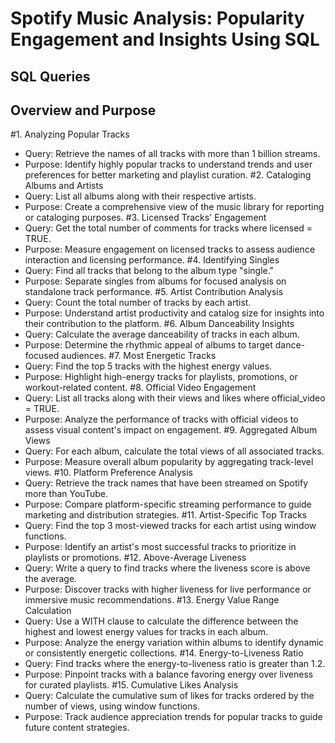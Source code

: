 # Spotify Music Analysis: Popularity Engagement and Insights Using SQL
## SQL Queries
## Overview and Purpose
#1. Analyzing Popular Tracks
-	Query: Retrieve the names of all tracks with more than 1 billion streams.
-	Purpose: Identify highly popular tracks to understand trends and user preferences for better marketing and playlist curation.
#2. Cataloging Albums and Artists
-	Query: List all albums along with their respective artists.
-	Purpose: Create a comprehensive view of the music library for reporting or cataloging purposes.
#3. Licensed Tracks' Engagement
-	Query: Get the total number of comments for tracks where licensed = TRUE.
-	Purpose: Measure engagement on licensed tracks to assess audience interaction and licensing performance.
#4. Identifying Singles
-	Query: Find all tracks that belong to the album type "single."
-	Purpose: Separate singles from albums for focused analysis on standalone track performance.
#5. Artist Contribution Analysis
-	Query: Count the total number of tracks by each artist.
-	Purpose: Understand artist productivity and catalog size for insights into their contribution to the platform.
#6. Album Danceability Insights
-	Query: Calculate the average danceability of tracks in each album.
-	Purpose: Determine the rhythmic appeal of albums to target dance-focused audiences.
#7. Most Energetic Tracks
-	Query: Find the top 5 tracks with the highest energy values.
-	Purpose: Highlight high-energy tracks for playlists, promotions, or workout-related content.
#8. Official Video Engagement
-	Query: List all tracks along with their views and likes where official_video = TRUE.
-	Purpose: Analyze the performance of tracks with official videos to assess visual content's impact on engagement.
#9. Aggregated Album Views
-	Query: For each album, calculate the total views of all associated tracks.
-	Purpose: Measure overall album popularity by aggregating track-level views.
#10. Platform Preference Analysis
-	Query: Retrieve the track names that have been streamed on Spotify more than YouTube.
-	Purpose: Compare platform-specific streaming performance to guide marketing and distribution strategies.
#11. Artist-Specific Top Tracks
-	Query: Find the top 3 most-viewed tracks for each artist using window functions.
-	Purpose: Identify an artist's most successful tracks to prioritize in playlists or promotions.
#12. Above-Average Liveness
-	Query: Write a query to find tracks where the liveness score is above the average.
-	Purpose: Discover tracks with higher liveness for live performance or immersive music recommendations.
#13. Energy Value Range Calculation
-	Query: Use a WITH clause to calculate the difference between the highest and lowest energy values for tracks in each album.
-	Purpose: Analyze the energy variation within albums to identify dynamic or consistently energetic collections.
#14. Energy-to-Liveness Ratio
-	Query: Find tracks where the energy-to-liveness ratio is greater than 1.2.
-	Purpose: Pinpoint tracks with a balance favoring energy over liveness for curated playlists.
#15. Cumulative Likes Analysis
-	Query: Calculate the cumulative sum of likes for tracks ordered by the number of views, using window functions.
-	Purpose: Track audience appreciation trends for popular tracks to guide future content strategies.

